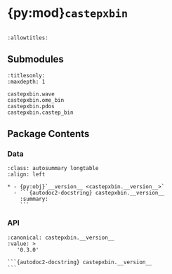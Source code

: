 # {py:mod}`castepxbin`

```{py:module} castepxbin
```

```{autodoc2-docstring} castepxbin
:allowtitles:
```

## Submodules

```{toctree}
:titlesonly:
:maxdepth: 1

castepxbin.wave
castepxbin.ome_bin
castepxbin.pdos
castepxbin.castep_bin
```

## Package Contents

### Data

````{list-table}
:class: autosummary longtable
:align: left

* - {py:obj}`__version__ <castepxbin.__version__>`
  - ```{autodoc2-docstring} castepxbin.__version__
    :summary:
    ```
````

### API

````{py:data} __version__
:canonical: castepxbin.__version__
:value: >
   '0.3.0'

```{autodoc2-docstring} castepxbin.__version__
```

````
